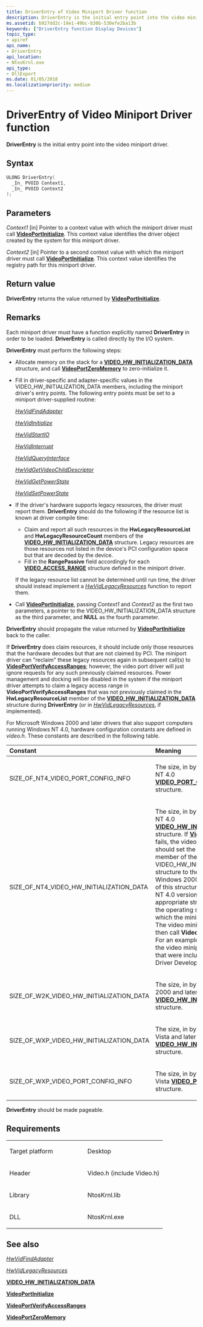 ```yaml
---
title: DriverEntry of Video Miniport Driver function
description: DriverEntry is the initial entry point into the video miniport driver.
ms.assetid: b927dd2c-19e1-49bc-b30b-530efe2ba13b
keywords: ["DriverEntry function Display Devices"]
topic_type:
- apiref
api_name:
- DriverEntry
api_location:
- NtosKrnl.exe
api_type:
- DllExport
ms.date: 01/05/2018
ms.localizationpriority: medium
---
```


# DriverEntry of Video Miniport Driver function


**DriverEntry** is the initial entry point into the video miniport driver.

Syntax
------

```cpp
ULONG DriverEntry(
  _In_ PVOID Context1,
  _In_ PVOID Context2
);
```

Parameters
----------

*Context1* \[in\]
Pointer to a context value with which the miniport driver must call [**VideoPortInitialize**](https://docs.microsoft.com/windows-hardware/drivers/ddi/video/nf-video-videoportinitialize). This context value identifies the driver object created by the system for this miniport driver.

*Context2* \[in\]
Pointer to a second context value with which the miniport driver must call [**VideoPortInitialize**](https://docs.microsoft.com/windows-hardware/drivers/ddi/video/nf-video-videoportinitialize). This context value identifies the registry path for this miniport driver.

Return value
------------

**DriverEntry** returns the value returned by [**VideoPortInitialize**](https://docs.microsoft.com/windows-hardware/drivers/ddi/video/nf-video-videoportinitialize).

Remarks
-------

Each miniport driver must have a function explicitly named **DriverEntry** in order to be loaded. **DriverEntry** is called directly by the I/O system.

**DriverEntry** must perform the following steps:

-   Allocate memory on the stack for a [**VIDEO\_HW\_INITIALIZATION\_DATA**](https://docs.microsoft.com/windows-hardware/drivers/ddi/video/ns-video-_video_hw_initialization_data) structure, and call [**VideoPortZeroMemory**](https://docs.microsoft.com/windows-hardware/drivers/ddi/video/nf-video-videoportzeromemory) to zero-initialize it.

-   Fill in driver-specific and adapter-specific values in the VIDEO\_HW\_INITIALIZATION\_DATA members, including the miniport driver's entry points. The following entry points must be set to a miniport driver-supplied routine:

    [*HwVidFindAdapter*](https://docs.microsoft.com/windows-hardware/drivers/ddi/video/nc-video-pvideo_hw_find_adapter)

    [*HwVidInitialize*](https://docs.microsoft.com/windows-hardware/drivers/ddi/video/nc-video-pvideo_hw_initialize)

    [*HwVidStartIO*](https://docs.microsoft.com/windows-hardware/drivers/ddi/video/nc-video-pvideo_hw_start_io)

    [*HwVidInterrupt*](https://docs.microsoft.com/windows-hardware/drivers/ddi/video/nc-video-pvideo_hw_interrupt)

    [*HwVidQueryInterface*](https://docs.microsoft.com/windows-hardware/drivers/ddi/video/nc-video-pvideo_hw_query_interface)

    [*HwVidGetVideoChildDescriptor*](https://docs.microsoft.com/windows-hardware/drivers/ddi/video/nc-video-pvideo_hw_get_child_descriptor)

    [*HwVidGetPowerState*](https://docs.microsoft.com/windows-hardware/drivers/ddi/video/nc-video-pvideo_hw_power_get)

    [*HwVidSetPowerState*](https://docs.microsoft.com/windows-hardware/drivers/ddi/video/nc-video-pvideo_hw_power_set)

-   If the driver's hardware supports legacy resources, the driver must report them. **DriverEntry** should do the following if the resource list is known at driver compile time:

    -   Claim and report all such resources in the **HwLegacyResourceList** and **HwLegacyResourceCount** members of the [**VIDEO\_HW\_INITIALIZATION\_DATA**](https://docs.microsoft.com/windows-hardware/drivers/ddi/video/ns-video-_video_hw_initialization_data) structure. Legacy resources are those resources not listed in the device's PCI configuration space but that are decoded by the device.
    -   Fill in the **RangePassive** field accordingly for each [**VIDEO\_ACCESS\_RANGE**](https://docs.microsoft.com/windows-hardware/drivers/ddi/video/ns-video-_video_access_range) structure defined in the miniport driver.

    If the legacy resource list cannot be determined until run time, the driver should instead implement a [*HwVidLegacyResources*](https://docs.microsoft.com/windows-hardware/drivers/ddi/video/nc-video-pvideo_hw_legacyresources) function to report them.

-   Call [**VideoPortInitialize**](https://docs.microsoft.com/windows-hardware/drivers/ddi/video/nf-video-videoportinitialize), passing *Context1* and *Context2* as the first two parameters, a pointer to the VIDEO\_HW\_INITIALIZATION\_DATA structure as the third parameter, and **NULL** as the fourth parameter.

**DriverEntry** should propagate the value returned by [**VideoPortInitialize**](https://docs.microsoft.com/windows-hardware/drivers/ddi/video/nf-video-videoportinitialize) back to the caller.

If **DriverEntry** does claim resources, it should include only those resources that the hardware decodes but that are not claimed by PCI. The miniport driver can "reclaim" these legacy resources again in subsequent call(s) to [**VideoPortVerifyAccessRanges**](https://docs.microsoft.com/windows-hardware/drivers/ddi/video/nf-video-videoportverifyaccessranges); however, the video port driver will just ignore requests for any such previously claimed resources. Power management and docking will be disabled in the system if the miniport driver attempts to claim a legacy access range in **VideoPortVerifyAccessRanges** that was not previously claimed in the **HwLegacyResourceList** member of the [**VIDEO\_HW\_INITIALIZATION\_DATA**](https://docs.microsoft.com/windows-hardware/drivers/ddi/video/ns-video-_video_hw_initialization_data) structure during **DriverEntry** (or in [*HwVidLegacyResources*](https://docs.microsoft.com/windows-hardware/drivers/ddi/video/nc-video-pvideo_hw_legacyresources), if implemented).

For Microsoft Windows 2000 and later drivers that also support computers running Windows NT 4.0, hardware configuration constants are defined in *video.h*. These constants are described in the following table.

<table>
<colgroup>
<col width="50%" />
<col width="50%" />
</colgroup>
<thead>
<tr class="header">
<th align="left">Constant</th>
<th align="left">Meaning</th>
</tr>
</thead>
<tbody>
<tr class="odd">
<td align="left"><p>SIZE_OF_NT4_VIDEO_PORT_CONFIG_INFO</p></td>
<td align="left"><p>The size, in bytes, of the Windows NT 4.0 <a href="https://docs.microsoft.com/windows-hardware/drivers/ddi/video/ns-video-_video_port_config_info" data-raw-source="[&lt;strong&gt;VIDEO_PORT_CONFIG_INFO&lt;/strong&gt;](https://docs.microsoft.com/windows-hardware/drivers/ddi/video/ns-video-_video_port_config_info)"><strong>VIDEO_PORT_CONFIG_INFO</strong></a> structure.</p></td>
</tr>
<tr class="even">
<td align="left"><p>SIZE_OF_NT4_VIDEO_HW_INITIALIZATION_DATA</p></td>
<td align="left"><p>The size, in bytes, of the Windows NT 4.0 <a href="https://docs.microsoft.com/windows-hardware/drivers/ddi/video/ns-video-_video_hw_initialization_data" data-raw-source="[&lt;strong&gt;VIDEO_HW_INITIALIZATION_DATA&lt;/strong&gt;](https://docs.microsoft.com/windows-hardware/drivers/ddi/video/ns-video-_video_hw_initialization_data)"><strong>VIDEO_HW_INITIALIZATION_DATA</strong></a> structure. If <a href="https://docs.microsoft.com/windows-hardware/drivers/ddi/video/nf-video-videoportinitialize" data-raw-source="[&lt;strong&gt;VideoPortInitialize&lt;/strong&gt;](https://docs.microsoft.com/windows-hardware/drivers/ddi/video/nf-video-videoportinitialize)"><strong>VideoPortInitialize</strong></a> fails, the video miniport driver should set the <strong>HwInitDataSize</strong> member of the VIDEO_HW_INITIALIZATION_DATA structure to the size of either the Windows 2000 (and later) version of this structure or the Windows NT 4.0 version. Choose the appropriate structure size to match the operating system version on which the miniport driver will run. The video miniport driver should then call <strong>VideoPortInitialize</strong> again. For an example of use, please see the video miniport driver samples that were included in the Windows Driver Development Kit (DDK).</p></td>
</tr>
<tr class="odd">
<td align="left"><p>SIZE_OF_W2K_VIDEO_HW_INITIALIZATION_DATA</p></td>
<td align="left"><p>The size, in bytes, of the Windows 2000 and later <a href="https://docs.microsoft.com/windows-hardware/drivers/ddi/video/ns-video-_video_hw_initialization_data" data-raw-source="[&lt;strong&gt;VIDEO_HW_INITIALIZATION_DATA&lt;/strong&gt;](https://docs.microsoft.com/windows-hardware/drivers/ddi/video/ns-video-_video_hw_initialization_data)"><strong>VIDEO_HW_INITIALIZATION_DATA</strong></a> structure.</p></td>
</tr>
<tr class="even">
<td align="left"><p>SIZE_OF_WXP_VIDEO_HW_INITIALIZATION_DATA</p></td>
<td align="left"><p>The size, in bytes, of the Windows Vista and later <a href="https://docs.microsoft.com/windows-hardware/drivers/ddi/video/ns-video-_video_hw_initialization_data" data-raw-source="[&lt;strong&gt;VIDEO_HW_INITIALIZATION_DATA&lt;/strong&gt;](https://docs.microsoft.com/windows-hardware/drivers/ddi/video/ns-video-_video_hw_initialization_data)"><strong>VIDEO_HW_INITIALIZATION_DATA</strong></a> structure.</p></td>
</tr>
<tr class="odd">
<td align="left"><p>SIZE_OF_WXP_VIDEO_PORT_CONFIG_INFO</p></td>
<td align="left"><p>The size, in bytes, of the Windows Vista <a href="https://docs.microsoft.com/windows-hardware/drivers/ddi/video/ns-video-_video_port_config_info" data-raw-source="[&lt;strong&gt;VIDEO_PORT_CONFIG_INFO&lt;/strong&gt;](https://docs.microsoft.com/windows-hardware/drivers/ddi/video/ns-video-_video_port_config_info)"><strong>VIDEO_PORT_CONFIG_INFO</strong></a> structure.</p></td>
</tr>
</tbody>
</table>

 

**DriverEntry** should be made pageable.

Requirements
------------

<table>
<colgroup>
<col width="50%" />
<col width="50%" />
</colgroup>
<tbody>
<tr class="odd">
<td align="left"><p>Target platform</p></td>
<td align="left">Desktop</td>
</tr>
<tr class="even">
<td align="left"><p>Header</p></td>
<td align="left">Video.h (include Video.h)</td>
</tr>
<tr class="odd">
<td align="left"><p>Library</p></td>
<td align="left">NtosKrnl.lib</td>
</tr>
<tr class="even">
<td align="left"><p>DLL</p></td>
<td align="left">NtosKrnl.exe</td>
</tr>
</tbody>
</table>

## <span id="see_also"></span>See also


[*HwVidFindAdapter*](https://docs.microsoft.com/windows-hardware/drivers/ddi/video/nc-video-pvideo_hw_find_adapter)

[*HwVidLegacyResources*](https://docs.microsoft.com/windows-hardware/drivers/ddi/video/nc-video-pvideo_hw_legacyresources)

[**VIDEO\_HW\_INITIALIZATION\_DATA**](https://docs.microsoft.com/windows-hardware/drivers/ddi/video/ns-video-_video_hw_initialization_data)

[**VideoPortInitialize**](https://docs.microsoft.com/windows-hardware/drivers/ddi/video/nf-video-videoportinitialize)

[**VideoPortVerifyAccessRanges**](https://docs.microsoft.com/windows-hardware/drivers/ddi/video/nf-video-videoportverifyaccessranges)

[**VideoPortZeroMemory**](https://docs.microsoft.com/windows-hardware/drivers/ddi/video/nf-video-videoportzeromemory)

 

 






